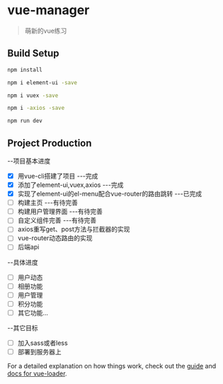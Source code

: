 # vue-manager

> 萌新的vue练习

## Build Setup

``` bash
npm install

npm i element-ui -save

npm i vuex -save

npm i -axios -save

npm run dev
```

## Project Production

--项目基本进度
- [x] 用vue-cli搭建了项目  ---完成
- [x] 添加了element-ui,vuex,axios  ---完成
- [x] 实现了element-ui的el-menu配合vue-router的路由跳转  ---已完成
- [ ] 构建主页  ---有待完善
- [ ] 构建用户管理界面  ---有待完善
- [ ] 自定义组件完善  ---有待完善
- [ ] axios重写get、post方法与拦截器的实现
- [ ] vue-router动态路由的实现
- [ ] 后端api

--具体进度
- [ ] 用户动态
- [ ] 相册功能
- [ ] 用户管理
- [ ] 积分功能
- [ ] 其它功能...

--其它目标
- [ ] 加入sass或者less
- [ ] 部署到服务器上

For a detailed explanation on how things work, check out the [guide](http://vuejs-templates.github.io/webpack/) and [docs for vue-loader](http://vuejs.github.io/vue-loader).
